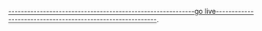 [-----------------------------------------------------------go live-----------------------------------------------------------](https://project1-two-theta.vercel.app/).
